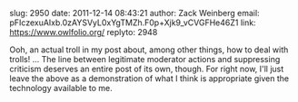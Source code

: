 slug:    2950
date:    2011-12-14 08:43:21
author:  Zack Weinberg
email:   pFIczexuAIxb.0zAYSVyL0xYgTMZh.F0p+Xjk9_vCVGFHe46Z1
link:     https://www.owlfolio.org/
replyto: 2948

Ooh, an actual troll in my post about, among other things, how to deal
with trolls!  ... The line between legitimate moderator actions and
suppressing criticism deserves an entire post of its own, though.  For
right now, I'll just leave the above as a demonstration of what I
think is appropriate given the technology available to me.
